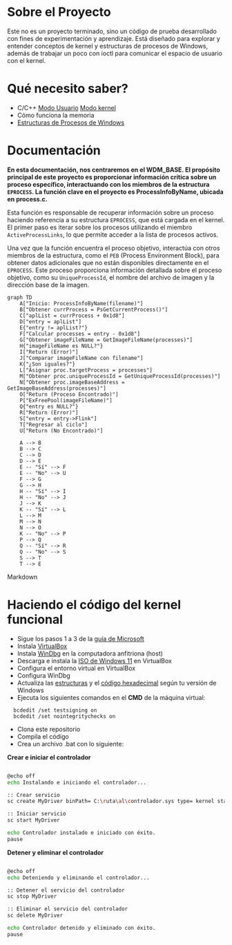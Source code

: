 # Sobre el Proyecto

Este no es un proyecto terminado, sino un código de prueba desarrollado con fines de experimentación y aprendizaje. Está diseñado para explorar y entender conceptos de kernel y estructuras de procesos de Windows, además de trabajar un poco con ioctl para comunicar el espacio de usuario con el kernel.

# Qué necesito saber?

- C/C++ [Modo Usuario](https://learn.microsoft.com/en-us/cpp/?view=msvc-170) [Modo kernel](https://learn.microsoft.com/en-us/windows-hardware/drivers/)
- Cómo funciona la memoria
- [Estructuras de Procesos de Windows](https://www.vergiliusproject.com/)

# Documentación

**En esta documentación, nos centraremos en el **WDM_BASE**. El propósito principal de este proyecto es proporcionar información crítica sobre un proceso específico, interactuando con los miembros de la estructura `EPROCESS`. La función clave en el proyecto es **ProcessInfoByName**, ubicada en **process.c**.**

Esta función es responsable de recuperar información sobre un proceso haciendo referencia a su estructura `EPROCESS`, que está cargada en el kernel. El primer paso es iterar sobre los procesos utilizando el miembro `ActiveProcessLinks`, lo que permite acceder a la lista de procesos activos.

Una vez que la función encuentra el proceso objetivo, interactúa con otros miembros de la estructura, como el `PEB` (Process Environment Block), para obtener datos adicionales que no están disponibles directamente en el `EPROCESS`. Este proceso proporciona información detallada sobre el proceso objetivo, como su `UniqueProcessId`, el nombre del archivo de imagen y la dirección base de la imagen.

```mermaid
graph TD
    A["Inicio: ProcessInfoByName(filename)"]
    B["Obtener currProcess = PsGetCurrentProcess()"]
    C["aplList = currProcess + 0x1d8"]
    D["entry = aplList"]
    E{"entry != aplList?"}
    F["Calcular processes = entry - 0x1d8"]
    G["Obtener imageFileName = GetImageFileName(processes)"]
    H{"imageFileName es NULL?"}
    I["Return (Error)"]
    J["Comparar imageFileName con filename"]
    K{"¿Son iguales?"}
    L["Asignar proc.targetProcess = processes"]
    M["Obtener proc.uniqueProcessId = GetUniqueProcessId(processes)"]
    N["Obtener proc.imageBaseAddress = GetImageBaseAddress(processes)"]
    O["Return (Proceso Encontrado)"]
    P["ExFreePool(imageFileName)"]
    Q{"entry es NULL?"}
    R["Return (Error)"]
    S["entry = entry->Flink"]
    T["Regresar al ciclo"]
    U["Return (No Encontrado)"]
    
    A --> B  
    B --> C  
    C --> D  
    D --> E  
    E -- "Sí" --> F  
    E -- "No" --> U  
    F --> G  
    G --> H  
    H -- "Sí" --> I  
    H -- "No" --> J  
    J --> K  
    K -- "Sí" --> L  
    L --> M  
    M --> N  
    N --> O  
    K -- "No" --> P  
    P --> Q  
    Q -- "Sí" --> R  
    Q -- "No" --> S  
    S --> T  
    T --> E
```
Markdown

# Haciendo el código del kernel funcional

- Sigue los pasos 1 a 3 de la [guía de Microsoft](https://learn.microsoft.com/es-es/windows-hardware/drivers/download-the-wdk)
- Instala [VirtualBox](https://www.virtualbox.org/)
- Instala [WinDbg](https://learn.microsoft.com/es-es/windows-hardware/drivers/debugger/) en la computadora anfitriona (host)
- Descarga e instala la [ISO de Windows 11](https://www.microsoft.com/es-es/software-download/windows11) en VirtualBox
- Configura el entorno virtual en VirtualBox
- Configura WinDbg
- Actualiza las [estructuras](https://github.com/lucasbuyatti/BASE/blob/master/WDM_BASE/src/global/struct.h) y el [código hexadecimal]([https://github.com/lucasbuyatti/BASE/blob/master/WDM_BASE/src/global/struct.h](https://github.com/lucasbuyatti/BASE/blob/master-espa%C3%B1ol/WDM_BASE/src/proc/process.c)) según tu versión de Windows
- Ejecuta los siguientes comandos en el **CMD** de la máquina virtual:

```shell
  bcdedit /set testsigning on
  bcdedit /set nointegritychecks on
```

- Clona este repositorio
- Compila el código
- Crea un archivo .bat con lo siguiente:

**Crear e iniciar el controlador**
```sh

@echo off
echo Instalando e iniciando el controlador...

:: Crear servicio
sc create MyDriver binPath= C:\ruta\al\controlador.sys type= kernel start= demand

:: Iniciar servicio
sc start MyDriver

echo Controlador instalado e iniciado con éxito.
pause
```

**Detener y eliminar el controlador**
```sh

@echo off
echo Deteniendo y eliminando el controlador...

:: Detener el servicio del controlador
sc stop MyDriver

:: Eliminar el servicio del controlador
sc delete MyDriver

echo Controlador detenido y eliminado con éxito.
pause
```
